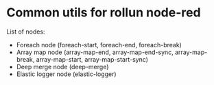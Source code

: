 # Common utils for rollun node-red

List of nodes:
- Foreach node (foreach-start, foreach-end, foreach-break)
- Array map node (array-map-end, array-map-end-sync, array-map-break, array-map-start, array-map-start-sync)
- Deep merge node (deep-merge)
- Elastic logger node (elastic-logger) 
